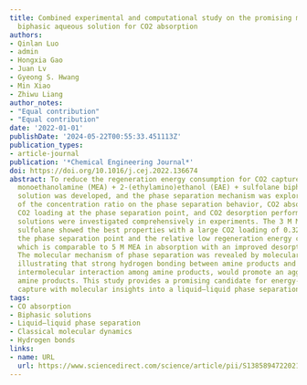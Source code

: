 ```yaml
---
title: Combined experimental and computational study on the promising monoethanolamine + 2-(ethylamino)ethanol + sulfolane
  biphasic aqueous solution for CO2 absorption
authors:
- Qinlan Luo
- admin
- Hongxia Gao
- Juan Lv
- Gyeong S. Hwang
- Min Xiao
- Zhiwu Liang
author_notes:
- "Equal contribution"
- "Equal contribution"
date: '2022-01-01'
publishDate: '2024-05-22T00:55:33.451113Z'
publication_types:
- article-journal
publication: '*Chemical Engineering Journal*'
doi: https://doi.org/10.1016/j.cej.2022.136674
abstract: To reduce the regeneration energy consumption for CO2 capture, an advanced
  monoethanolamine (MEA) + 2-(ethylamino)ethanol (EAE) + sulfolane biphasic aqueous
  solution was developed, and the phase separation mechanism was explored. The effects
  of the concentration ratio on the phase separation behavior, CO2 absorption performance,
  CO2 loading at the phase separation point, and CO2 desorption performance of MEA + EAE + sulfolane
  solutions were investigated comprehensively in experiments. The 3 M MEA + 2 M EAE + 5 M
  sulfolane showed the best properties with a large CO2 loading of 0.32 mol/mol at
  the phase separation point and the relative low regeneration energy consumption,
  which is comparable to 5 M MEA in absorption with an improved desorption performance.
  The molecular mechanism of phase separation was revealed by molecular dynamics simulations,
  illustrating that strong hydrogen bonding between amine products and water and enhanced
  intermolecular interaction among amine products, would promote an aggregation of
  amine products. This study provides a promising candidate for energy-efficient CO2
  capture with molecular insights into a liquid–liquid phase separation.
tags:
- CO absorption
- Biphasic solutions
- Liquid–liquid phase separation
- Classical molecular dynamics
- Hydrogen bonds
links:
- name: URL
  url: https://www.sciencedirect.com/science/article/pii/S1385894722021696
---
```

